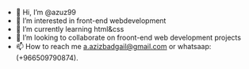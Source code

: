 - 👋 Hi, I’m @azuz99
- 👀 I’m interested in front-end webdevelopment
- 🌱 I’m currently learning html&css
- 💞️ I’m looking to collaborate on froont-end web development projects
- 📫 How to reach me a.azizbadgail@gmail.com or whatsaap:(+966509790874).

<!---
azuz99/azuz99 is a ✨ special ✨ repository because its `README.md` (this file) appears on your GitHub profile.
You can click the Preview link to take a look at your changes.
--->
